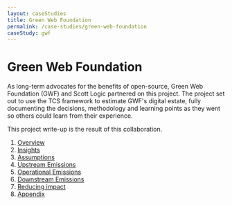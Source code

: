 ```yaml
---
layout: caseStudies
title: Green Web Foundation
permalink: /case-studies/green-web-foundation
caseStudy: gwf
---
```


# Green Web Foundation

As long-term advocates for the benefits of open-source, Green Web Foundation (GWF) and Scott Logic partnered on this project. The project set out to use the TCS framework to estimate GWF's digital estate, fully documenting the decisions, methodology and learning points as they went so others could learn from their experience. 

This project write-up is the result of this collaboration.

1. [Overview](overview)
1. [Insights](insights)
1. [Assumptions](assumptions)
1. [Upstream Emissions](upstream)
1. [Operational Emissions](operational)
1. [Downstream Emissions](downstream)
1. [Reducing impact](reducing-impact)
1. [Appendix](appendix)